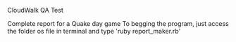 CloudWalk QA Test

Complete report for a Quake day game
To begging the program, just access the folder os file in terminal and type 'ruby report_maker.rb'
 